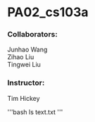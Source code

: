# PA02_cs103a
### Collaborators:
Junhao Wang\
Zihao Liu \
Tingwei Liu 

### Instructor:
Tim Hickey 

'''bash
ls text.txt
'''
